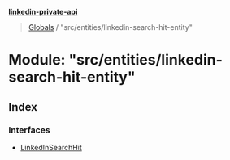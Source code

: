 **[linkedin-private-api](../README.md)**

> [Globals](../globals.md) / "src/entities/linkedin-search-hit-entity"

# Module: "src/entities/linkedin-search-hit-entity"

## Index

### Interfaces

- [LinkedInSearchHit](../interfaces/_src_entities_linkedin_search_hit_entity_.linkedinsearchhit.md)
